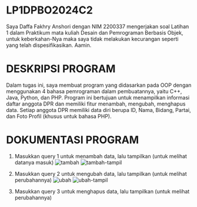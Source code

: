 # LP1DPBO2024C2
Saya Daffa Fakhry Anshori dengan NIM 2200337 mengerjakan soal Latihan 1 dalam Praktikum mata kuliah Desain dan Pemrograman 
Berbasis Objek, untuk keberkahan-Nya maka saya tidak melakukan kecurangan seperti yang telah dispesifikasikan. Aamin.

# DESKRIPSI PROGRAM
Dalam tugas ini, saya membuat program yang didasarkan pada OOP dengan menggunakan 4 bahasa pemrograman dalam pembuatannya, yaitu C++, Java, Python, dan PHP.
Program ini bertujuan untuk menampilkan informasi daftar anggota DPR dan memiliki fitur menambah, mengubah, menghapus data. 
Setiap anggota DPR memiliki data diri berupa ID, Nama, Bidang, Partai, dan Foto Profil (khusus untuk bahasa PHP).

# DOKUMENTASI PROGRAM
1. Masukkan query 1 untuk menambah data, lalu tampilkan (untuk melihat datanya masuk)
![tambah](https://github.com/daffahag123/LP1DPBO2024C2/assets/135239333/e407087a-19df-4eab-9612-341268497fbb)
![tambah-tampil](https://github.com/daffahag123/LP1DPBO2024C2/assets/135239333/8027a2da-d01e-4cc8-a494-1a6451343c4a)

2. Masukkan query 2 untuk mengubah data, lalu tampilkan (untuk melihat perubahannya)
![ubah](https://github.com/daffahag123/LP1DPBO2024C2/assets/135239333/1eee4943-97f8-4a27-97b3-c53ae794fd3a)
![ubah-tampil](https://github.com/daffahag123/LP1DPBO2024C2/assets/135239333/f6b56bb6-2697-4dc7-9b7a-81073a227a34)

3. Masukkan query 3 untuk menghapus data, lalu tampilkan (untuk melihat perubahannya)





